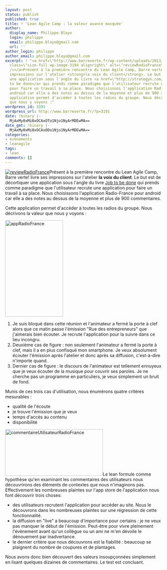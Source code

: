 ```yaml
---
layout: post
status: publish
published: true
title: ! 'Lean Agile Camp : la valeur avance masquée'
author:
  display_name: Philippe Blayo
  login: philippe
  email: philippe.blayo@gmail.com
  url: ''
author_login: philippe
author_email: philippe.blayo@gmail.com
excerpt: ! "<a href=\"http://www.barreverte.fr/wp-content/uploads/2013/12/reviewRadioFrance.png\"><img
  class=\"size-full wp-image-3194 alignright\" alt=\"reviewRadioFrance\" src=\"http://www.barreverte.fr/wp-content/uploads/2013/12/reviewRadioFrance.png\"
  /></a>Présent à la première rencontre du Lean Agile Camp, Barre verte! livre ses
  impressions sur l'atelier <strong>la voix du client</strong>. Le but est de décortiquer
  une application sous l'angle du livre <a href=\"http://strategyn.com/jobs-to-be-done/\">Job
  to be done</a> qui prends comme paradigme que l'utilisateur recrute une application
  pour faire un travail à sa place. Nous choisissons l'application Radio-France pour
  android car elle a des notes au dessus de la moyenne et plus de 900 commentaires.\r\n\r\nCette
  application permet d'accéder à toutes les radios du groupe. Nous décrivons la valeur
  que nous y voyons :"
wordpress_id: 3191
wordpress_url: http://www.barreverte.fr/?p=3191
date: !binary |-
  MjAxMy0xMi0xOCAxOTo1Njo1NyArMDEwMA==
date_gmt: !binary |-
  MjAxMy0xMi0xOCAxODo1Njo1NyArMDEwMA==
categories:
- evenements
- leanagile
tags:
- lean
comments: []
---
```

<p><a href="http://www.barreverte.fr/wp-content/uploads/2013/12/reviewRadioFrance.png"><img class="size-full wp-image-3194 alignright" alt="reviewRadioFrance" src="http://www.barreverte.fr/wp-content/uploads/2013/12/reviewRadioFrance.png" /></a>Présent à la première rencontre du Lean Agile Camp, Barre verte! livre ses impressions sur l'atelier <strong>la voix du client</strong>. Le but est de décortiquer une application sous l'angle du livre <a href="http://strategyn.com/jobs-to-be-done/">Job to be done</a> qui prends comme paradigme que l'utilisateur recrute une application pour faire un travail à sa place. Nous choisissons l'application Radio-France pour android car elle a des notes au dessus de la moyenne et plus de 900 commentaires.</p>
<p>Cette application permet d'accéder à toutes les radios du groupe. Nous décrivons la valeur que nous y voyons :<a id="more"></a><a id="more-3191"></a></p>
<p><a href="http://www.barreverte.fr/wp-content/uploads/2013/12/appRadioFrance.jpg"><img class="size-full wp-image-3195 alignright" alt="appRadioFrance" src="http://www.barreverte.fr/wp-content/uploads/2013/12/appRadioFrance.jpg" width="186" height="310" /></a></p>
<ol>
<li>Je suis bloqué dans cette réunion et l'animateur a fermé la porte à clef alors que ce matin passe l'émission "Rue des entrepreneurs" que j'aimerais bien écouter. Je recrute l'application pour la suivre dans ce lieu incongru.</li>
<li>Deuxième cas de figure : non seulement l'animateur a fermé la porte à clef, mais il a en plus confisqué mon smartphone. Je veux absolument écouter l'émission après l'atelier et donc après sa diffusion, c'est-à-dire n'importe quand.</li>
<li>Dernier cas de figure : le discours de l'animateur est tellement ennuyeux que je veux écouter de la musique pour couvrir ses paroles. Je ne cherche pas un programme en particuliers, je veux simplement un bruit de fond.</li>
</ol>
<p>Munis de ces trois cas d'utilisation, nous énumérons quatre critères mesurables :</p>
<ul>
<li>qualité de l'écoute</li>
<li>je trouve l'émission que je veux</li>
<li>temps d'accès au contenu</li>
<li>disponibilité</li>
</ul>
<p><a href="http://www.barreverte.fr/wp-content/uploads/2013/12/commentaireUtilisateurRadioFrance.png"><img class="size-full wp-image-3196 alignright" alt="commentaireUtilisateurRadioFrance" src="http://www.barreverte.fr/wp-content/uploads/2013/12/commentaireUtilisateurRadioFrance.png" width="314" height="150" /></a>Le lean formule comme hypothèse qu'en examinant les commentaires des utilisateurs nous découvrirons des éléments de contextes que nous n'imaginons pas.<br />
Effectivement les nombreuses plaintes sur l'app store de l'application nous font découvrir trois choses:</p>
<ul>
<li>des utilisateurs recrutent l'application pour accéder au site. Nous le découvrons dans les nombreuses plaintes sur une régression de cette fonctionnalité.</li>
<li>la diffusion en "live" a beaucoup d'importance pour certains : je ne veux pas manquer le début de l'émission. Peut-être pour vivre pleinement l'évènement avant qu'un collègue ou un ami ne m'en dévoile le dénouement par inadvertance.</li>
<li>le dernier critère que nous découvrons est la fiabilité : beaucoup se plaignent du nombre de coupures et de plantages.</li>
</ul>
<p>Nous avons donc bien découvert des valeurs insoupçonnées simplement en lisant quelques dizaines de commentaires. Le test est concluant.</p>
